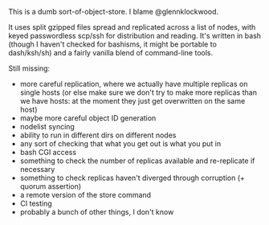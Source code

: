 This is a dumb sort-of-object-store. I blame @glennklockwood.

It uses split gzipped files spread and replicated across a list of nodes, with keyed passwordless scp/ssh for distribution and reading. It's written in bash (though I haven't checked for bashisms, it might be portable to dash/ksh/sh) and a fairly vanilla blend of command-line tools.


Still missing:
 
 * more careful replication, where we actually have multiple replicas on single hosts (or else make sure we don't try to make more replicas than we have hosts: at the moment they just get overwritten on the same host)
 * maybe more careful object ID generation
 * nodelist syncing
 * ability to run in different dirs on different nodes
 * any sort of checking that what you get out is what you put in
 * bash CGI access
 * something to check the number of replicas available and re-replicate if necessary
 * something to check replicas haven't diverged through corruption (+ quorum assertion)
 * a remote version of the store command
 * CI testing
 * probably a bunch of other things, I don't know

